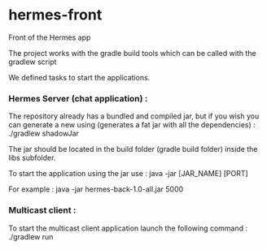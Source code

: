 # hermes-front
Front of the Hermes app

The project works with the gradle build tools which can be called with the gradlew script

We defined tasks to start the applications.

### Hermes Server (chat application) :

The repository already has a bundled and compiled jar, but if you wish you can generate a new using (generates a fat jar with all the dependencies) :
./gradlew shadowJar

The jar should be located in the build folder (gradle build folder) inside the libs subfolder.

To start the application using the jar use :
java -jar [JAR_NAME] [PORT]

For example :
java -jar hermes-back-1.0-all.jar 5000

### Multicast client :
To start the multicast client application launch the following command :
./gradlew run
